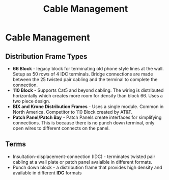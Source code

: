 ﻿---
title: Cable Management
layout: page
parent: Ethernet Cabling
grand_parent: Deploying Ethernet Cabling
permalink: /education/comptia/network-plus/deploying-ethernet-cabling/ethernet-cabling/cable-management/
---

# Cable Management

## Distribution Frame Types

- **66 Block** - legacy block for terminating old phone style lines at the wall. Setup as 50 rows of 4 IDC terminals. Bridge connections are made between the 25 twisted pair cabling and the terminal to complete the connection.
- **110 Block** - Supports Cat5 and beyond cabling. The wiring is distributed horizontally which creates more room for density than block 66. Uses a two piece design.
- **BIX and Krone Distribution Frames** - Uses a single module. Common in North America. Competitor to 110 Block created by AT&T.
- **Patch Panel/Patch Bay** - Patch Panels create interfaces for simplifying connections. This is because there is no punch down terminal, only open wires to different connects on the panel.


## Terms

- Insultation-displacement-connection (IDC) - terminates twisted pair cabling at a wall plate or patch panel avaialble in different formats.
- Punch down block - a distribution frame that provides high density and available in different **IDC** formats
